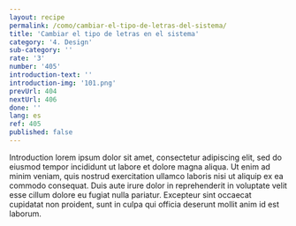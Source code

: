 ```yaml
---
layout: recipe
permalink: /como/cambiar-el-tipo-de-letras-del-sistema/
title: 'Cambiar el tipo de letras en el sistema'
category: '4. Design'
sub-category: ''
rate: '3'
number: '405'
introduction-text: ''
introduction-img: '101.png'
prevUrl: 404
nextUrl: 406
done: ''
lang: es
ref: 405
published: false
---
```


Introduction lorem ipsum dolor sit amet, consectetur adipiscing elit, sed do eiusmod tempor incididunt ut labore et dolore magna aliqua. Ut enim ad minim veniam, quis nostrud exercitation ullamco laboris nisi ut aliquip ex ea commodo consequat. Duis aute irure dolor in reprehenderit in voluptate velit esse cillum dolore eu fugiat nulla pariatur. Excepteur sint occaecat cupidatat non proident, sunt in culpa qui officia deserunt mollit anim id est laborum.
